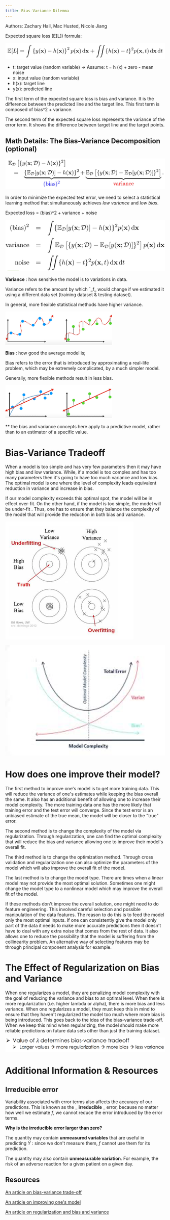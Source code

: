 ```yaml
---
title: Bias-Variance Dilemma
---
```

Authors: Zachary Hall, Mac Husted, Nicole Jiang

Expected square loss (E[L]) formula:

![](APM1.png)

- t: target value (random variable) → Assume: t = h (x) + zero - mean noise
- x: input value (random variable)
- h(x): target line
- y(x): predicted line

The first term of the expected square loss is bias and variance. It is the difference between the predicted line and the target line. This first term is composed of bias^2 + variance.

The second term of the expected square loss represents the variance of the error term. It shows the difference between target line and the target points.

## Math Details: The Bias-Variance Decomposition (optional)

![](APM2.png)

In order to minimize the expected test error, we need to select a statistical learning method that simultaneously achieves _low variance_ and _low bias_.

Expected loss = (bias)^2 + variance + noise

![](APM3.png)

**Variance** : how sensitive the model is to variations in data.

Variance refers to the amount by which ˆ_f_ would change if we estimated it using a different data set (training dataset &amp; testing dataset).

In general, more flexible statistical methods have higher variance.

![](APM4.png)

**Bias** : how good the average model is;

Bias refers to the error that is introduced by approximating a real-life problem, which may be extremely complicated, by a much simpler model.

Generally, more flexible methods result in less bias.

![](APM5.png)

\*\* the bias and variance concepts here apply to a predictive model, rather than to an estimator of a specific value.

# Bias-Variance Tradeoff

When a model is too simple and has very few parameters then it may have high bias and low variance. While, if a model is too complex and has too many parameters then it&#39;s going to have too much variance and low bias. The optimal model is one where the level of complexity leads equivalent reduction in variance and increase in bias.

If our model complexity exceeds this optimal spot, the model will be in effect over-fit. On the other hand, if the model is too simple, the model will be under-fit . Thus, one has to ensure that they balance the complexity of the model that will provide the reduction in both bias and variance.

![](APM6.png)

![](APM7.png)
# How does one improve their model?

The first method to improve one&#39;s model is to get more training data. This will reduce the variance of one&#39;s estimates while keeping the bias overall the same. It also has an additional benefit of allowing one to increase their model complexity. The more training data one has the more likely that training error and the test error will converge. Since the test error is an unbiased estimate of the true mean, the model will be closer to the &quot;true&quot; error.

The second method is to change the complexity of the model via regularization. Through regularization, one can find the optimal complexity that will reduce the bias and variance allowing one to improve their model&#39;s overall fit.

The third method is to change the optimization method. Through cross validation and regularization one can also optimize the parameters of the model which will also improve the overall fit of the model.

The last method is to change the model type. There are times when a linear model may not provide the most optimal solution. Sometimes one might change the model type to a nonlinear model which may improve the overall fit of the model.

If these methods don&#39;t improve the overall solution, one might need to do feature engineering. This involved careful selection and possible manipulation of the data features. The reason to do this is to feed the model only the most optimal inputs. If one can consistently give the model only part of the data it needs to make more accurate predictions then it doesn&#39;t have to deal with any extra noise that comes from the rest of data. It also allows one to reduce the possibility that the model is suffering from the collinearity problem. An alternative way of selecting features may be through principal component analysis for example.

# The Effect of Regularization on Bias and Variance

When one regularizes a model, they are penalizing model complexity with the goal of reducing the variance and bias to an optimal level. When there is more regularization (i.e. higher lambda or alpha), there is more bias and less variance. When one regularizes a model, they must keep this in mind to ensure that they haven&#39;t regularized the model too much where more bias is being introduced. This goes back to the idea of the bias-variance trade-off. When we keep this mind when regularizing, the model should make more reliable predictions on future data sets other than just the training dataset.

![](APM9.png)

# Additional Information &amp; Resources

## Irreducible error

Variability associated with error terms also affects the accuracy of our predictions. This is known as the _ **irreducible** _ error, because no matter how well we estimate _f_, we cannot reduce the error introduced by the error terms.

**Why is the irreducible error larger than zero?**

The quantity may contain **unmeasured variables** that are useful in predicting _Y_ : since we don&#39;t measure them, _f_ cannot use them for its prediction.

The quantity may also contain **unmeasurable variation**. For example, the risk of an adverse reaction for a given patient on a given day.

## Resources

[An article on bias-variance trade-off](https://towardsdatascience.com/understanding-the-bias-variance-tradeoff-165e6942b229)

[An article on improving one&#39;s model](https://towardsdatascience.com/3-ways-to-improve-your-machine-learning-results-without-more-data-f2f0fe78976e)

[An article on regularization and bias and variance](http://www.ds100.org/sp18/assets/lectures/lec17/17-bias-variance-regularization.pdf)